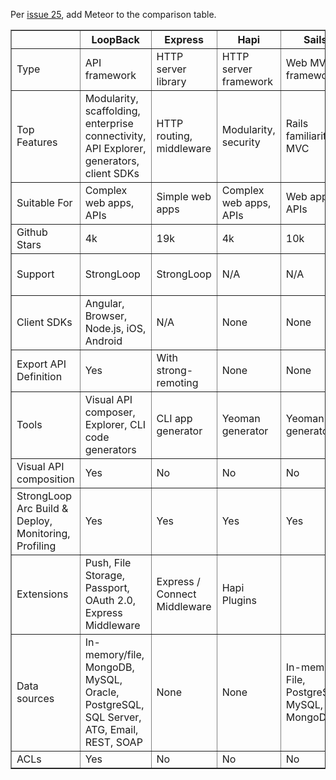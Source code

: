 Per [issue 25](https://github.com/strongloop/loopback.io/issues/25), add Meteor to the comparison table.

<table border="1" class="comp" width="100%">
<tr>
  <th id="feature">&nbsp;</th>
  <th>LoopBack</th>
  <th>Express</th>
  <th>Hapi</th>
  <th>Sails</th>
  <th>Restify</th>
  <th>Meteor</th>
</tr>

<tr>
  <td class="col1">Type</td>
  <td>API framework</td>
  <td>HTTP server library</td>
  <td>HTTP server framework</td>
  <td>Web MVC framework</td>
  <td>REST HTTP library</td>
  <td>Full-stack JavaScript app platform</td>
</tr>

<tr>
  <td class="col1">Top Features</td>
  <td>Modularity, scaffolding, enterprise connectivity, API Explorer, generators, client SDKs</td>
  <td>HTTP routing, middleware</td>
  <td>Modularity, security</td>
  <td>Rails familiarity, MVC</td>
  <td>Simplicity, REST routing</td>
  <td>Universal JavaScript, Reactive rendering, optimistic UI, websocket microservices</td>
</tr>

<tr>
  <td class="col1">Suitable For</td>
  <td>Complex web apps, APIs</td>
  <td>Simple web apps</td>
  <td>Complex web apps, APIs</td>
  <td>Web apps, APIs</td>
  <td>Simple REST APIs</td>
  <td>web apps</td>
</tr>

<tr>
  <td class="col1">Github Stars</td>
  <td>4k</td>
  <td>19k</td>
  <td>4k</td>
  <td>10k</td>
  <td>3k</td>
  <td>28k</td>
</tr>

<tr>
  <td class="col1">Support</td>
  <td>StrongLoop</td>
  <td>StrongLoop</td>
  <td>N/A</td>
  <td>N/A</td>
  <td>Joyent</td>
  <td>Meteor Development Group </td>
</tr>

<tr>
  <td class="col1">Client SDKs</td>
  <td>Angular, Browser, Node.js, iOS, Android</td>
  <td>N/A</td>
  <td>None</td>
  <td>None</td>
  <td>None</td>
  <td>JavaScript</td>
</tr>

<tr>
  <td class="col1">Export API Definition</td>
  <td>Yes</td>
  <td>With strong-remoting</td>
  <td>None</td>
  <td>None</td>
  <td>None</td>
  <td>?</td>
</tr>

<tr>
  <td class="col1">Tools</td>
  <td>Visual API composer, Explorer, CLI code generators</td>
  <td>CLI app generator</td>
  <td>Yeoman generator</td>
  <td>Yeoman generator</td>
  <td>Yeoman generator</td>
  <td>CLI tool</td>
</tr>

<tr>
  <td class="col1">Visual API composition</td>
  <td>Yes</td>
  <td>No</td>
  <td>No</td>
  <td>No</td>
  <td>No</td>
  <td>No</td>
</tr>

<tr>
  <td class="col1">StrongLoop Arc Build & Deploy, Monitoring, Profiling </td>
  <td>Yes</td>
  <td>Yes</td>
  <td>Yes</td>
  <td>Yes</td>
  <td>Yes</td>
  <td>Yes</td>
</tr>

<tr>
  <td class="col1">Extensions</td>
  <td>Push, File Storage, Passport, OAuth 2.0, Express Middleware</td>
  <td>Express / Connect Middleware</td>
  <td>Hapi Plugins</td>
  <td></td>
  <td></td>
  <td>?</td>
</tr>

<tr>
  <td class="col1">Data sources </td>
  <td>In-memory/file, MongoDB, MySQL, Oracle, PostgreSQL, SQL Server, ATG, Email, REST, SOAP</td>
  <td>None</td>
  <td>None</td>
  <td>In-memory, File, PostgreSQL, MySQL, MongoDB </td>
  <td>None</td>
  <td>MongoDB</td>
</tr>

<tr>
  <td class="col1">ACLs</td>
  <td>Yes</td>
  <td>No</td>
  <td>No</td>
  <td>No</td>
  <td>No</td>
  <td>?</td>
</tr>
</table>
